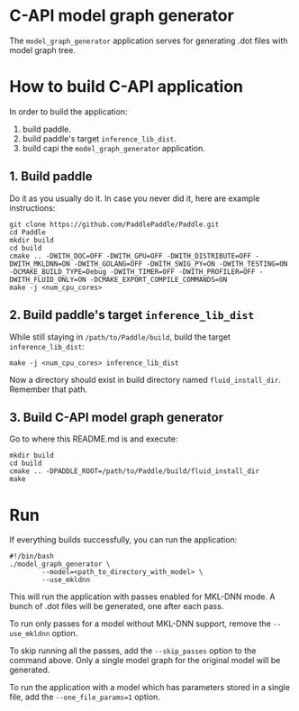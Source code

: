 # C-API model graph generator
The `model_graph_generator` application serves for generating .dot files with
model graph tree.

# How to build C-API application
In order to build the application:
1. build paddle.
2. build paddle's target `inference_lib_dist`.
3. build capi the `model_graph_generator` application.

## 1. Build paddle
Do it as you usually do it. In case you never did it, here are example instructions:
```
git clone https://github.com/PaddlePaddle/Paddle.git
cd Paddle
mkdir build
cd build
cmake .. -DWITH_DOC=OFF -DWITH_GPU=OFF -DWITH_DISTRIBUTE=OFF -DWITH_MKLDNN=ON -DWITH_GOLANG=OFF -DWITH_SWIG_PY=ON -DWITH_TESTING=ON -DCMAKE_BUILD_TYPE=Debug -DWITH_TIMER=OFF -DWITH_PROFILER=OFF -DWITH_FLUID_ONLY=ON -DCMAKE_EXPORT_COMPILE_COMMANDS=ON
make -j <num_cpu_cores>
```
## 2. Build paddle's target `inference_lib_dist`
While still staying in `/path/to/Paddle/build`, build the target `inference_lib_dist`:
```
make -j <num_cpu_cores> inference_lib_dist
```
Now a directory should exist in build directory named `fluid_install_dir`. Remember that path.
## 3. Build C-API model graph generator
Go to where this README.md is and execute:
```
mkdir build
cd build
cmake .. -DPADDLE_ROOT=/path/to/Paddle/build/fluid_install_dir
make
```
# Run
If everything builds successfully, you can run the application:
```
#!/bin/bash
./model_graph_generator \
        --model=<path_to_directory_with_model> \
        --use_mkldnn
```
This will run the application with passes enabled for MKL-DNN mode.
A bunch of .dot files will be generated, one after each pass.

To run only passes for a model without MKL-DNN support, remove the `--use_mkldnn` option.

To skip running all the passes, add the `--skip_passes` option to the command above. Only a single model graph for the original model will be generated.

To run the application with a model which has parameters stored in a single file, add the `--one_file_params=1` option.
